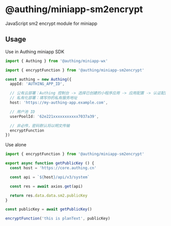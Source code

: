 # @authing/miniapp-sm2encrypt

JavaScript sm2 encrypt module for miniapp

## Usage

Use in Authing miniapp SDK

``` typescript
import { Authing } from '@authing/miniapp-wx'

import { encryptFunction } from '@authing/miniapp-sm2encrypt'

const authing = new Authing({
  appId: 'AUTHING_APP_ID',

  // 公有云部署：Authing 控制台 -> 选择已创建的小程序应用 -> 应用配置 -> 认证配置 -> 认证地址
  // 私有化部署：填写你的私有服务地址
  host: 'https://my-authing-app.example.com',

  // 用户池 ID
  userPoolId: '62e221xxxxxxxxxxx7037a39',

  // 非必传，密码默认将以明文传输
  encryptFunction
})
```

Use alone

``` typescript
import { encryptFunction } from '@authing/miniapp-sm2encrypt'

export async function getPublicKey () {
  const host = 'https://core.authing.cn'

  const api = `${host}/api/v3/system`

  const res = await axios.get(api)

  return res.data.data.sm2.publicKey
}

const publicKey = await getPublicKey()

encryptFunction('this is planText', publicKey)
```

